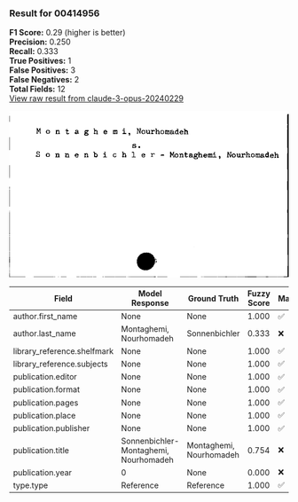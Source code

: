 ### Result for 00414956
**F1 Score:** 0.29 (higher is better)<br>**Precision:** 0.250<br>**Recall:** 0.333<br>**True Positives:** 1<br>**False Positives:** 3<br>**False Negatives:** 2<br>**Total Fields:** 12<br>[View raw result from claude-3-opus-20240229](https://github.com/RISE-UNIBAS/humanities_data_benchmark/blob/main/results/2025-09-02/T0145/request_T0145_00414956.json)

<img src="https://github.com/RISE-UNIBAS/humanities_data_benchmark/blob/main/benchmarks/zettelkatalog/images/00414956.jpg?raw=true" alt="00414956" width="600px">

| Field | Model Response | Ground Truth | Fuzzy Score | Match |
|-------|----------------|--------------|-------------|-------|
| author.first_name | None | None | 1.000 | ✅ |
| author.last_name | Montaghemi, Nourhomadeh | Sonnenbichler | 0.333 | ❌ |
| library_reference.shelfmark | None | None | 1.000 | ✅ |
| library_reference.subjects | None | None | 1.000 | ✅ |
| publication.editor | None | None | 1.000 | ✅ |
| publication.format | None | None | 1.000 | ✅ |
| publication.pages | None | None | 1.000 | ✅ |
| publication.place | None | None | 1.000 | ✅ |
| publication.publisher | None | None | 1.000 | ✅ |
| publication.title | Sonnenbichler- Montaghemi, Nourhomadeh | Montaghemi, Nourhomadeh | 0.754 | ❌ |
| publication.year | 0 | None | 0.000 | ❌ |
| type.type | Reference | Reference | 1.000 | ✅ |
